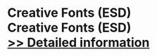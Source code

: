 # Creative Fonts (ESD)<br />Creative Fonts (ESD)<br />[>> Detailed information](https://secure.element5.com/esales/product.html?productid=300489438&affiliateid=200057808)